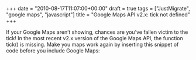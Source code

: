 +++
date = "2010-08-17T11:07:00+00:00"
draft = true
tags = ["JustMigrate", "google maps", "javascript"]
title = "Google Maps API v2.x: tick not defined"
+++
<p>If your Google Maps aren&rsquo;t showing, chances are you&rsquo;ve fallen victim to the tick! In the most recent v2.x version of the Google Maps API, the function tick() is missing. Make you maps work again by inserting this snippet of code before you include Google Maps:</p>

